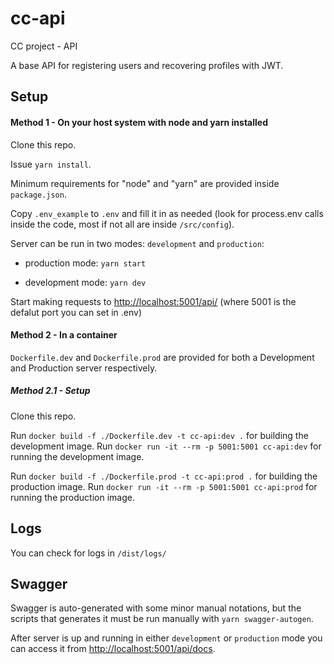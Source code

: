 # cc-api

CC project - API

A base API for registering users and recovering profiles with JWT.

## Setup

#### Method 1 - On your host system with node and yarn installed

Clone this repo.

Issue `yarn install`.

Minimum requirements for "node" and "yarn" are provided inside `package.json`.

Copy `.env_example` to `.env` and fill it in as needed (look for process.env calls inside the code, most if not all are inside `/src/config`).

Server can be run in two modes: `development` and `production`:

- production mode: `yarn start`

- development mode: `yarn dev`

Start making requests to [http://localhost:5001/api/](http://localhost:5001/api/) (where 5001 is the defalut port you can set in .env)

#### Method 2 - In a container
`Dockerfile.dev` and `Dockerfile.prod` are provided for both a Development and Production server respectively.

##### Method 2.1 - Setup 
Clone this repo.

Run `docker build -f ./Dockerfile.dev -t cc-api:dev .` for building the development image.
Run `docker run -it --rm -p 5001:5001 cc-api:dev` for running the development image.

Run `docker build -f ./Dockerfile.prod -t cc-api:prod .` for building the production image.
Run `docker run -it --rm -p 5001:5001 cc-api:prod` for running the production image.


## Logs

You can check for logs in `/dist/logs/`

## Swagger

Swagger is auto-generated with some minor manual notations, but the scripts that generates it
must be run manually with `yarn swagger-autogen`.

After server is up and running in either `development` or `production` mode you can access it from [http://localhost:5001/api/docs](http://localhost:5001/api/docs).
